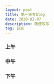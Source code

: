 ```yaml
---
layout: post
title: 第一天写blog
date: 2020-02-07 
description: 随便写写
tag: 日志 
---   
```



### 上午


### 中午


### 下午